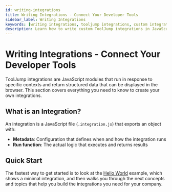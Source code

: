 ```yaml
---
id: writing-integrations
title: Writing Integrations - Connect Your Developer Tools
sidebar_label: Writing Integrations
keywords: [writing integrations, tooljump integrations, custom integrations, developer tool integration, javascript modules]
description: Learn how to write custom ToolJump integrations in JavaScript to connect your developer tools and create contextual information displays for your engineering team.
---
```


# Writing Integrations - Connect Your Developer Tools

ToolJump integrations are JavaScript modules that run in response to specific contexts and return structured data that can be displayed in the browser. This section covers everything you need to know to create your own integrations.

## What is an Integration?

An integration is a JavaScript file (`.integration.js`) that exports an object with:
- **Metadata**: Configuration that defines when and how the integration runs
- **Run function**: The actual logic that executes and returns results

## Quick Start

The fastest way to get started is to look at the [Hello World](./writing-integrations/hello-world.mdx) example, which shows a minimal integration, and then walks you through the next concepts and topics that help you build the integrations you need for your company.
